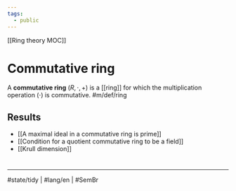 ```yaml
---
tags:
  - public
---
```

[[Ring theory MOC]]
# Commutative ring

A **commutative ring** $(R, \cdot, +)$ is a [[ring]] for which the multiplication operation $(\cdot)$ is commutative. #m/def/ring

## Results

- [[A maximal ideal in a commutative ring is prime]]
- [[Condition for a quotient commutative ring to be a field]]
- [[Krull dimension]]

#
---
#state/tidy | #lang/en | #SemBr
